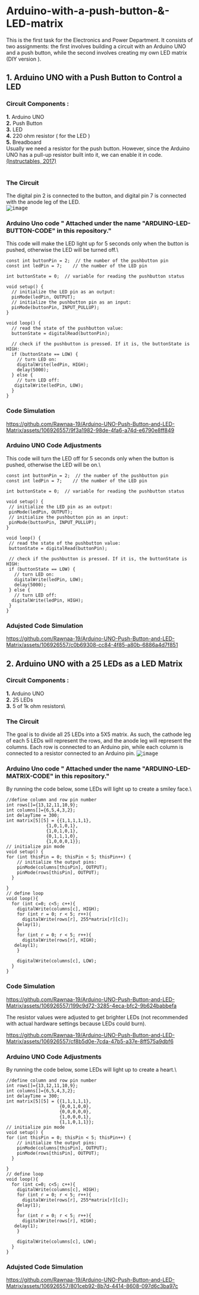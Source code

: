 # Arduino-with-a-push-button-&-LED-matrix
This is the first task for the Electronics and Power Department. It consists of two assignments: the first involves building a circuit with an Arduino UNO and a push button, while the second involves creating my own LED matrix (DIY version ).
## 1. Arduino UNO with a Push Button to Control a LED

### **Circuit Components :** 
  **1.**  Arduino UNO\
  **2.**  Push Button\
  **3.**  LED\
  **4.**  220 ohm resistor ( for the LED )\
  **5.**  Breadboard\
Usually we need a resistor for the push button. However, since the Arduino UNO has a pull-up resistor built into it, we can enable it in code. [(Instructables, 2017)](https://www.instructables.com/Arduino-Button-with-no-resistor/)\
<br />
### **The Circuit**
  The digital pin 2 is connected to the button, and digital pin 7 is connected with the anode leg of the LED.\
<kbd>![image](https://github.com/Rawnaa-19/Arduino-UNO-Push-Button-and-LED-Matrix/assets/106926557/de2084d7-a646-422b-bd7e-2d96ee28ac43)</kbd>

### **Arduino Uno code** " Attached under the name "ARDUINO-LED-BUTTON-CODE" in this repository." 
  This code will make the LED light up for 5 seconds only when the button is pushed, otherwise the LED will be turned off.\
```
const int buttonPin = 2;  // the number of the pushbutton pin
const int ledPin = 7;    // the number of the LED pin

int buttonState = 0;  // variable for reading the pushbutton status

void setup() {
  // initialize the LED pin as an output:
  pinMode(ledPin, OUTPUT);
  // initialize the pushbutton pin as an input:
  pinMode(buttonPin, INPUT_PULLUP);
}

void loop() {
  // read the state of the pushbutton value:
  buttonState = digitalRead(buttonPin);

  // check if the pushbutton is pressed. If it is, the buttonState is HIGH:
  if (buttonState == LOW) {
    // turn LED on:
    digitalWrite(ledPin, HIGH);
    delay(5000);
  } else {
    // turn LED off:
   digitalWrite(ledPin, LOW);
  }
}
```
### **Code Simulation**

https://github.com/Rawnaa-19/Arduino-UNO-Push-Button-and-LED-Matrix/assets/106926557/9f3a1982-98de-4fa6-a74d-e6790e8ff849

### **Arduino UNO Code Adjustments**

 This code will turn the LED off for 5 seconds only when the button is pushed, otherwise the LED will be on.\
 ```
const int buttonPin = 2;  // the number of the pushbutton pin
const int ledPin = 7;    // the number of the LED pin

int buttonState = 0;  // variable for reading the pushbutton status

void setup() {
  // initialize the LED pin as an output:
  pinMode(ledPin, OUTPUT);
  // initialize the pushbutton pin as an input:
  pinMode(buttonPin, INPUT_PULLUP);
}

void loop() {
  // read the state of the pushbutton value:
  buttonState = digitalRead(buttonPin);

  // check if the pushbutton is pressed. If it is, the buttonState is HIGH:
  if (buttonState == LOW) {
    // turn LED on:
    digitalWrite(ledPin, LOW);
    delay(5000);
  } else {
    // turn LED off:
   digitalWrite(ledPin, HIGH);
  }
}

 ```
### **Adujsted Code Simulation**


https://github.com/Rawnaa-19/Arduino-UNO-Push-Button-and-LED-Matrix/assets/106926557/c0b69308-cc84-4f85-a80b-6886a4d7f851


## 2. Arduino UNO with a 25 LEDs as a LED Matrix

### **Circuit Components :** 
  **1.**  Arduino UNO\
  **2.**  25 LEDs\
  **3.**  5 of 1k ohm resistors\
  
### **The Circuit** 
  The goal is to divide all 25 LEDs into a 5X5 matrix. As such, the cathode leg of each 5 LEDs will represent the rows, and the anode leg will represent the columns. Each row is connected to an Arduino pin, while each column is connected to a resistor connected to an Arduino pin. 
<kbd>![image](https://github.com/Rawnaa-19/Arduino-UNO-Push-Button-and-LED-Matrix/assets/106926557/6a092dfb-03ef-4f39-bb7a-2b056b1df72c)</kbd>

### **Arduino Uno code** " Attached under the name "ARDUINO-LED-MATRIX-CODE" in this repository." 
  By running the code below, some LEDs will light up to create a smiley face.\
```
//define column and row pin number
int rows[]={13,12,11,10,9};
int columns[]={6,5,4,3,2};
int delayTime = 300;
int matrix[5][5] = {{1,1,1,1,1},
		       {1,0,1,0,1},
		       {1,0,1,0,1},
		       {0,1,1,1,0},
		       {1,0,0,0,1}};
// initialize pin mode
void setup() {
for (int thisPin = 0; thisPin < 5; thisPin++) {
    // initialize the output pins:
    pinMode(columns[thisPin], OUTPUT);
    pinMode(rows[thisPin], OUTPUT);
  }

}
// define loop
void loop(){
  for (int c=0; c<5; c++){
    digitalWrite(columns[c], HIGH);
    for (int r = 0; r < 5; r++){
      digitalWrite(rows[r], 255*matrix[r][c]);
    delay(1);
    }
    for (int r = 0; r < 5; r++){
      digitalWrite(rows[r], HIGH);
   delay(1);
    }
  
    digitalWrite(columns[c], LOW);
  }
}
```
### **Code Simulation**

https://github.com/Rawnaa-19/Arduino-UNO-Push-Button-and-LED-Matrix/assets/106926557/199c9d72-3285-4eca-bfc2-9b624babbefa

The resistor values were adjusted to get brighter LEDs (not recommended with actual hardware settings because LEDs could burn).


https://github.com/Rawnaa-19/Arduino-UNO-Push-Button-and-LED-Matrix/assets/106926557/cf8b5d0e-7cda-47b5-a37e-8ff575a9dbf6


### **Arduino UNO Code Adjustments**
By running the code below, some LEDs will light up to create a heart.\
```
//define column and row pin number
int rows[]={13,12,11,10,9};
int columns[]={6,5,4,3,2};
int delayTime = 300;
int matrix[5][5] = {{1,1,1,1,1},
		            {0,0,1,0,0},
		            {0,0,0,0,0},
		            {1,0,0,0,1},
		            {1,1,0,1,1}};
// initialize pin mode
void setup() {
for (int thisPin = 0; thisPin < 5; thisPin++) {
    // initialize the output pins:
    pinMode(columns[thisPin], OUTPUT);
    pinMode(rows[thisPin], OUTPUT);
  }

}
// define loop
void loop(){
  for (int c=0; c<5; c++){
    digitalWrite(columns[c], HIGH);
    for (int r = 0; r < 5; r++){
      digitalWrite(rows[r], 255*matrix[r][c]);
    delay(1);
    }
    for (int r = 0; r < 5; r++){
      digitalWrite(rows[r], HIGH);
   delay(1);
    }
  
    digitalWrite(columns[c], LOW);
  }
}  
```
### **Adujsted Code Simulation**


https://github.com/Rawnaa-19/Arduino-UNO-Push-Button-and-LED-Matrix/assets/106926557/801ceb92-8b7d-4414-8608-097d6c3ba97c








